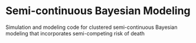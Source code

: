 # Semi-continuous Bayesian Modeling
 Simulation and modeling code for clustered semi-continuous Bayesian modeling that incorporates semi-competing risk of death
